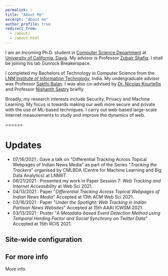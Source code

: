 ```yaml
---
permalink: /
title: "About Me"
excerpt: "About me"
author_profile: true
redirect_from: 
  - /about/
  - /about.html
---
```


I am an Incoming Ph.D. student in [Computer Science Department](https://cs.ucdavis.edu/) at [University of California, Davis](https://www.ucdavis.edu/). My advisor is Professor [Zubair Shafiq](https://web.cs.ucdavis.edu/~zubair/). I shall be joining his lab Gunrock Breakerspace. 

I completed my Bachelors of Technology in Computer Science from the [LNM Institute of Information Technology](https://www.lnmiit.ac.in/), India. My undergraduate advisor was Professor [Sakthi Balan](http://sakthibalan.in/). I was also co-advised by [Dr. Nicolas Kourtellis](https://www.concordia-h2020.eu/nicolas-kourtellis/) and Professor [Nishanth Sastry](https://www.surrey.ac.uk/people/nishanth-sastry) briefly.

Broadly, my research interests include Security, Privacy and Machine Learning. My focus is towards making our web more secure and private with the use of ML-based techniques. I carry out web-based large-scale Internet measurements to study and improve the dynamics of web.

======

Updates
======
* 07/16/2021 : Gave a talk on "Differential Tracking Across Topical Webpages of Indian News Media" as part of the Series "_Tracking the Trackers_" organised by CMLBDA (Centre for Machine Learning and Big Data Analytics) at LNMIIT.
* 06/21/2021 : Presented my work in Paper Session 7: _Web Tracking and Internet Accessibility_ at Web Sci 2021.
* 04/13/2021 : Paper "_Differential Tracking Across Topical Webpages of Indian News Media_" Accepted at 13th ACM Web Sci 2021.
* 03/16/2021 : Paper "_Under the Spotlight: Web Tracking in Indian Partisan News Websites_" Accepted at 15th AAAI ICWSM 2021.
* 03/13/2021 : Poster "_A Metadata-based Event Detection Method using Temporal Herding Factor and Social Synchrony on Twitter Data_" Accepted at 15th RCIS 2021.

Site-wide configuration
------

For more info
------
More info.
